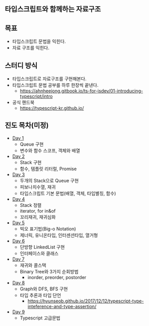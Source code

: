 ## 타입스크립트와 함께하는 자료구조

## 목표
- 타입스크립트 문법을 익힌다.
- 자료 구조를 익힌다.

## 스터디 방식
- 타입스크립트로 자료구조를 구현해본다.
- 타입스크립트 문법 공부를 하루 한장씩 끝낸다.
  - https://ahnheejong.gitbook.io/ts-for-jsdev/01-introducing-typescript/intro
- 공식 핸드북
  - https://typescript-kr.github.io/

## 진도 목차(미정)
- [Day 1](./__NOTE/01/queue_impl.md)
  - Queue 구현
  - 변수와 함수 스코프, 객체와 배열
- [Day 2](./__NOTE/01/stack_imple)
  - Stack 구현
  - 함수, 템플릿 리터럴, Promise
- [Day 3](./__NOTE/03/피보나치수열,스택정렬.md)
  - 두개의 Stack으로 Queue 구현
  - 피보나치수열, 재귀
  - 타입스크립트 기본 문법(배열, 객체, 타입별칭, 함수)
- [Day 4](./__NOTE/04/iterator.md)
  - Stack 정렬
  - iterator, for in&of
  - 꼬리재귀, 재귀심화
- [Day 5](./__NOTE/05/Big-O_Notation.md)
  - 빅오 표기법(Big-o Notation)
  - 제너릭, 유니온타입, 인터센션타입, 열거형
- [Day 6]()
  - 단방향 LinkedList 구현
  - 인터페이스와 클래스
- [Day 7](./__NOTE/07/재귀와콜스택.md)
  - 재귀와 콜스택
  - Binary Tree와 3가지 순회방법
    - inorder, preorder, postorder
- [Day 8]()
  - Graph와 DFS, BFS 구현
  - 타입 추론과 타입 단언
    - https://hyunseob.github.io/2017/12/12/typescript-type-inteference-and-type-assertion/
- [Day 9]()
  - Typescript 고급문법

